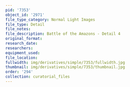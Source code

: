 ```yaml
---
pid: '7353'
object_id: '2971'
file_type_category: Normal Light Images
file_type: Detail
file_notes:
file_description: Battle of the Amazons - Detail 4
original_format:
research_date:
researchers:
equipment_used:
file_location:
fullwidth: img/derivatives/simple/7353/fullwidth.jpg
thumbnail: img/derivatives/simple/7353/thumbnail.jpg
order: '294'
collection: curatorial_files
---
```

